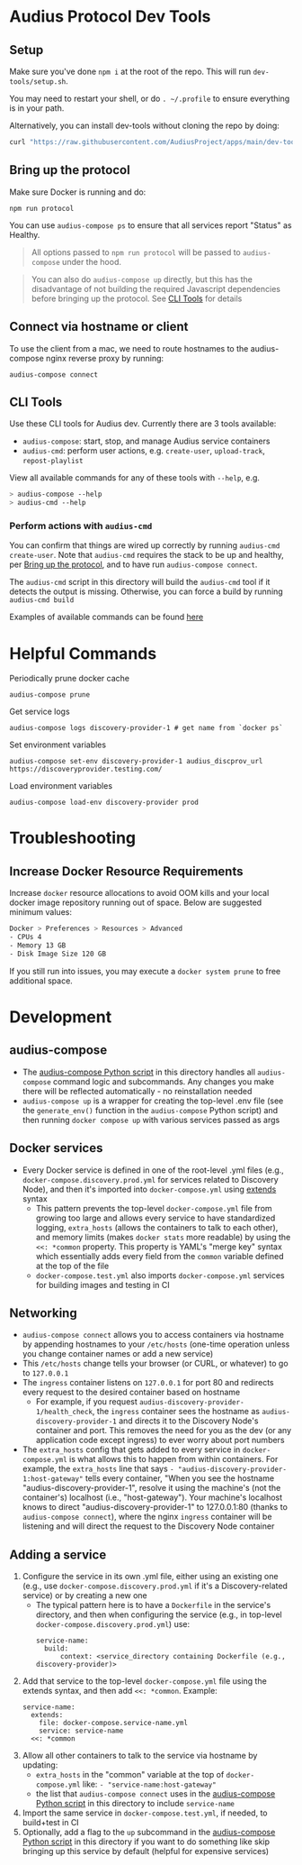 # Audius Protocol Dev Tools

## Setup

Make sure you've done `npm i` at the root of the repo. This will run `dev-tools/setup.sh`.

You may need to restart your shell, or do `. ~/.profile` to ensure everything is in your path.

Alternatively, you can install dev-tools without cloning the repo by doing:

```bash
curl "https://raw.githubusercontent.com/AudiusProject/apps/main/dev-tools/setup.sh" | bash
```

## Bring up the protocol

Make sure Docker is running and do:

```
npm run protocol
```

You can use `audius-compose ps` to ensure that all services report "Status" as Healthy.

> All options passed to `npm run protocol` will be passed to `audius-compose` under the hood.

> You can also do `audius-compose up` directly, but this has the disadvantage of not building the required Javascript dependencies before bringing up the protocol. See [CLI Tools](#cli-tools) for details

## Connect via hostname or client

To use the client from a mac, we need to route hostnames to the audius-compose nginx reverse proxy by running:

```
audius-compose connect
```

## CLI Tools

Use these CLI tools for Audius dev. Currently there are 3 tools available:

- `audius-compose`: start, stop, and manage Audius service containers
- `audius-cmd`: perform user actions, e.g. `create-user`, `upload-track`, `repost-playlist`

View all available commands for any of these tools with `--help`, e.g.

```bash
> audius-compose --help
> audius-cmd --help
```

### Perform actions with `audius-cmd`

You can confirm that things are wired up correctly by running `audius-cmd create-user`.
Note that `audius-cmd` requires the stack to be up and healthy, per [Bring up the protocol](#bring-up-the-protocol), and to have run `audius-compose connect`.

The `audius-cmd` script in this directory will build the `audius-cmd` tool if it detects
the output is missing. Otherwise, you can force a build by running `audius-cmd build`

Examples of available commands can be found [here](../packages/commands)

# Helpful Commands

Periodically prune docker cache

```
audius-compose prune
```

Get service logs

```
audius-compose logs discovery-provider-1 # get name from `docker ps`
```

Set environment variables

```
audius-compose set-env discovery-provider-1 audius_discprov_url https://discoveryprovider.testing.com/
```

Load environment variables

```
audius-compose load-env discovery-provider prod
```

# Troubleshooting

## Increase Docker Resource Requirements

Increase `docker` resource allocations to avoid OOM kills and your local docker image repository running out of space.
Below are suggested minimum values:

```bash
Docker > Preferences > Resources > Advanced
- CPUs 4
- Memory 13 GB
- Disk Image Size 120 GB
```

If you still run into issues, you may execute a `docker system prune` to free additional space.

# Development

## audius-compose

- The [audius-compose Python script](./audius-compose) in this directory handles all `audius-compose` command logic and subcommands. Any changes you make there will be reflected automatically - no reinstallation needed
- `audius-compose up` is a wrapper for creating the top-level .env file (see the `generate_env()` function in the `audius-compose` Python script) and then running `docker compose up` with various services passed as args

## Docker services

- Every Docker service is defined in one of the root-level .yml files (e.g., `docker-compose.discovery.prod.yml` for services related to Discovery Node), and then it's imported into `docker-compose.yml` using [extends](https://docs.docker.com/compose/extends/#understand-the-extends-configuration) syntax
  - This pattern prevents the top-level `docker-compose.yml` file from growing too large and allows every service to have standardized logging, `extra_hosts` (allows the containers to talk to each other), and memory limits (makes `docker stats` more readable) by using the `<<: *common` property. This property is YAML's "merge key" syntax which essentially adds every field from the `common` variable defined at the top of the file
  - `docker-compose.test.yml` also imports `docker-compose.yml` services for building images and testing in CI

## Networking

- `audius-compose connect` allows you to access containers via hostname by appending hostnames to your `/etc/hosts` (one-time operation unless you change container names or add a new service)
- This `/etc/hosts` change tells your browser (or CURL, or whatever) to go to `127.0.0.1`
- The `ingress` container listens on `127.0.0.1` for port 80 and redirects every request to the desired container based on hostname
  - For example, if you request `audius-discovery-provider-1/health_check`, the `ingress` container sees the hostname as `audius-discovery-provider-1` and directs it to the Discovery Node's container and port. This removes the need for you as the dev (or any application code except ingress) to ever worry about port numbers
- The `extra_hosts` config that gets added to every service in `docker-compose.yml` is what allows this to happen from within containers. For example, the `extra_hosts` line that says `- "audius-discovery-provider-1:host-gateway"` tells every container, "When you see the hostname "audius-discovery-provider-1", resolve it using the machine's (not the container's) localhost (i.e., "host-gateway"). Your machine's localhost knows to direct "audius-discovery-provider-1" to 127.0.0.1:80 (thanks to `audius-compose connect`), where the nginx `ingress` container will be listening and will direct the request to the Discovery Node container

## Adding a service

1. Configure the service in its own .yml file, either using an existing one (e.g., use `docker-compose.discovery.prod.yml` if it's a Discovery-related service) or by creating a new one
   - The typical pattern here is to have a `Dockerfile` in the service's directory, and then when configuring the service (e.g., in top-level `docker-compose.discovery.prod.yml`) use:
     ```
     service-name:
       build:
           context: <service_directory containing Dockerfile (e.g., discovery-provider)>
     ```
2. Add that service to the top-level `docker-compose.yml` file using the extends syntax, and then add `<<: *common`. Example:
   ```
   service-name:
     extends:
       file: docker-compose.service-name.yml
       service: service-name
     <<: *common
   ```
3. Allow all other containers to talk to the service via hostname by updating:
   - `extra_hosts` in the "common" variable at the top of `docker-compose.yml` like: `- "service-name:host-gateway"`
   - the list that `audius-compose connect` uses in the [audius-compose Python script](./audius-compose) in this directory to include `service-name`
4. Import the same service in `docker-compose.test.yml`, if needed, to build+test in CI
5. Optionally, add a flag to the `up` subcommand in the [audius-compose Python script](./audius-compose) in this directory if you want to do something like skip bringing up this service by default (helpful for expensive services)
